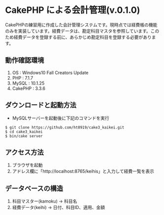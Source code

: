 # CakePHP による会計管理(v.0.1.0)

CakePHPの練習用に作成した会計管理システムです。現時点では経費帳の機能のみを実装しています。経費データは、勘定科目マスタを参照しています。このため経費データを登録する前に、あらかじめ勘定科目を登録する必要があります。

##  動作確認環境

1. OS : Windows10 Fall Creators Update
2. PHP : 7.1.7
3. MySQL : 10.1.25
4. CakePHP : 3.3.6

##  ダウンロードと起動方法

- MySQLサーバーを起動後に下記のコマンドを実行
```
$ git clone https://github.com/ht0919/cake3_kaikei.git
$ cd cake3_kaikei
$ bin/cake server
```

## アクセス方法

1. ブラウザを起動
2. アドレス欄に「http://localhost:8765/keihis」と入力して経費一覧を表示

## データベースの構造

1. 科目マスター(kamoku) → 科目名
2. 経費データ(keihi) → 日付、科目ID、適用、金額
